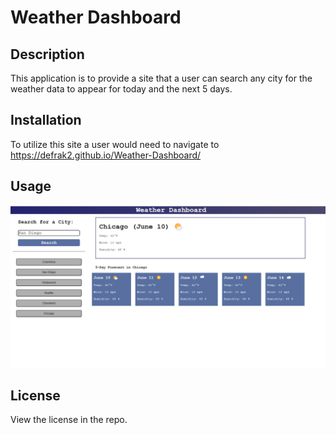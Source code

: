 # Weather Dashboard

## Description

This application is to provide a site that a user can search any city for the weather data to appear for today and the next 5 days. 


## Installation

To utilize this site a user would need to navigate to https://defrak2.github.io/Weather-Dashboard/

## Usage



![Image of webpage with search bar and below are the previous cities searched for. As well as current weather for the searched city and a 5 day forecast below](./assets/images/screenshot1.png)



## License

View the license in the repo.
